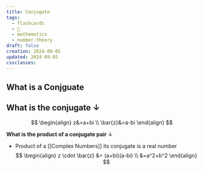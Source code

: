 ```yaml
---
title: Conjugate
tags:
  - flashcards
  - 🌱
  - mathematics
  - number-theory
draft: false
creation: 2024-09-05
updated: 2024-09-05
cssclasses: 
---
```

## What is a Conjguate

**What is the conjugate**
↓
-
$$
\begin{align}
z&=a+bi \\
\bar{z}&=a-bi
\end{align}
$$
<!--SR:!2024-12-12,4,270-->

**What is the product of a conjugate pair**
↓
- Product of a [[Complex Numbers]] its conjugate is a real number
$$
\begin{align}
z \cdot \bar{z} &= (a+bi)(a-bi) \\
&=a^2+b^2
\end{align}
$$
<!--SR:!2024-12-13,4,272-->
